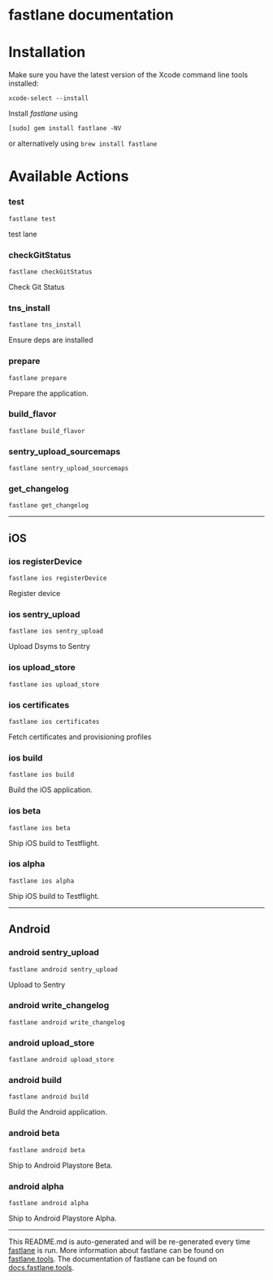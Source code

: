 fastlane documentation
================
# Installation

Make sure you have the latest version of the Xcode command line tools installed:

```
xcode-select --install
```

Install _fastlane_ using
```
[sudo] gem install fastlane -NV
```
or alternatively using `brew install fastlane`

# Available Actions
### test
```
fastlane test
```
test lane
### checkGitStatus
```
fastlane checkGitStatus
```
Check Git Status
### tns_install
```
fastlane tns_install
```
Ensure deps are installed
### prepare
```
fastlane prepare
```
Prepare the application.
### build_flavor
```
fastlane build_flavor
```

### sentry_upload_sourcemaps
```
fastlane sentry_upload_sourcemaps
```

### get_changelog
```
fastlane get_changelog
```


----

## iOS
### ios registerDevice
```
fastlane ios registerDevice
```
Register device
### ios sentry_upload
```
fastlane ios sentry_upload
```
Upload Dsyms to Sentry
### ios upload_store
```
fastlane ios upload_store
```

### ios certificates
```
fastlane ios certificates
```
Fetch certificates and provisioning profiles
### ios build
```
fastlane ios build
```
Build the iOS application.
### ios beta
```
fastlane ios beta
```
Ship iOS build to Testflight.
### ios alpha
```
fastlane ios alpha
```
Ship iOS build to Testflight.

----

## Android
### android sentry_upload
```
fastlane android sentry_upload
```
Upload  to Sentry
### android write_changelog
```
fastlane android write_changelog
```

### android upload_store
```
fastlane android upload_store
```

### android build
```
fastlane android build
```
Build the Android application.
### android beta
```
fastlane android beta
```
Ship to Android Playstore Beta.
### android alpha
```
fastlane android alpha
```
Ship to Android Playstore Alpha.

----

This README.md is auto-generated and will be re-generated every time [fastlane](https://fastlane.tools) is run.
More information about fastlane can be found on [fastlane.tools](https://fastlane.tools).
The documentation of fastlane can be found on [docs.fastlane.tools](https://docs.fastlane.tools).
